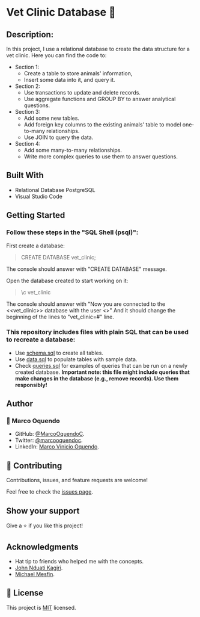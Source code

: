 # Vet Clinic Database 🏥
## Description:
In this project, I use a relational database to create the data structure for a vet clinic. 
  Here you can find the code to:
  - Section 1:
    - Create a table to store animals' information, 
    - Insert some data into it, and query it.
  - Section 2:
    - Use transactions to update and delete records. 
    - Use aggregate functions and GROUP BY to answer analytical questions.
  - Section 3:
    - Add some new tables.
    - Add foreign key columns to the existing animals' table to model one-to-many relationships. 
    - Use JOIN to query the data.
  - Section 4:
    - Add some many-to-many relationships.
    - Write more complex queries to use them to answer questions.

## Built With
- Relational Database PostgreSQL
- Visual Studio Code

## Getting Started

### Follow these steps in the "SQL Shell (psql)":
First create a database:
  > CREATE DATABASE vet_clinic;

The console should answer with "CREATE DATABASE" message.

Open the database created to start working on it:
> \c vet_clinic

The console should answer with "Now you are connected to the <<vet_clinic>> database with the user <<postgres>>" And it should change the beginning of the lines to "vet_clinic=#" line.

### This repository includes files with plain SQL that can be used to recreate a database:

- Use [schema.sql](./schema.sql) to create all tables.
- Use [data.sql](./data.sql) to populate tables with sample data.
- Check [queries.sql](./queries.sql) for examples of queries that can be run on a newly created database. **Important note: this file might include queries that make changes in the database (e.g., remove records). Use them responsibly!**


## Author

### 👤 Marco Oquendo

- GitHub: [@MarcoOquendoC](https://github.com/MarcoOquendoC).
- Twitter: [@marcooquendoc](https://twitter.com/marcooquendoc).
- LinkedIn: [Marco Vinicio Oquendo](https://www.linkedin.com/in/MarcoOquendoC/).

## 🤝 Contributing

Contributions, issues, and feature requests are welcome!

Feel free to check the [issues page](https://github.com/MarcoOquendoC/Vet-Clinic-Database/issues).

## Show your support

Give a ⭐️ if you like this project!

## Acknowledgments

- Hat tip to friends who helped me with the concepts.
- [John Nduati Kagiri](https://github.com/NduatiKagiri).
- [Michael Mesfin](https://github.com/michael-duke).

## 📝 License

This project is [MIT](./LICENSE) licensed.
